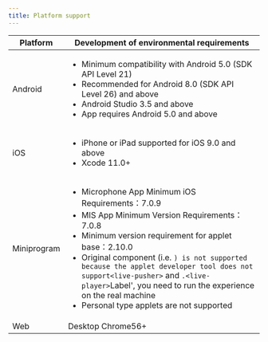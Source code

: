 ```yaml
---
title: Platform support
---
```


| Platform            | Development of environmental requirements                                                                                                                                                                                                                                                                                                                                                                                             |
| ------------------- | ------------------------------------------------------------------------------------------------------------------------------------------------------------------------------------------------------------------------------------------------------------------------------------------------------------------------------------------------------------------------------------------------------------------------------------- |
| Android             | <ul><li>Minimum compatibility with Android 5.0 (SDK API Level 21)</li><li>Recommended for Android 8.0 (SDK API Level 26) and above</li><li>Android Studio 3.5 and above</li><li>App requires Android 5.0 and above</li></ul>                                                                                                                                                                                                          |
| iOS                 | <ul><li>iPhone or iPad supported for iOS 9.0 and above</li><li>Xcode 11.0+</li></ul>                                                                                                                                                                                                                                                                                                                                                  |
| Miniprogram | <ul><li>Microphone App Minimum iOS Requirements：7.0.9</li><li>MIS App Minimum Version Requirements：7.0.8</li><li>Minimum version requirement for applet base：2.10.0</li><li>Original component (i.e. `) is not supported because the applet developer tool does not support<live-pusher>` and `.<live-player>`Label', you need to run the experience on the real machine</li><li>Personal type applets are not supported</li></ul> |
| Web                 | Desktop Chrome56+                                                                                                                                                                                                                                                                                                                                                                                                                     |
